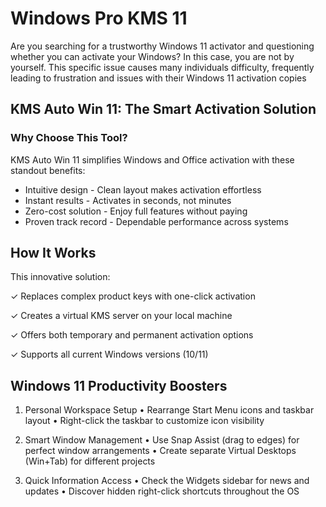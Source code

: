 # Windows Pro KMS 11
Are you searching for a trustworthy Windows 11 activator and questioning whether you can activate your Windows? In this case, you are not by yourself. This specific issue causes many individuals difficulty, frequently leading to frustration and issues with their Windows 11 activation copies


## KMS Auto Win 11: The Smart Activation Solution
### Why Choose This Tool?
KMS Auto Win 11 simplifies Windows and Office activation with these standout benefits:
- Intuitive design - Clean layout makes activation effortless
- Instant results - Activates in seconds, not minutes
- Zero-cost solution - Enjoy full features without paying
- Proven track record - Dependable performance across systems

## How It Works
This innovative solution:

✓ Replaces complex product keys with one-click activation

✓ Creates a virtual KMS server on your local machine

✓ Offers both temporary and permanent activation options

✓ Supports all current Windows versions (10/11)

## Windows 11 Productivity Boosters
1. Personal Workspace Setup
• Rearrange Start Menu icons and taskbar layout
• Right-click the taskbar to customize icon visibility

2. Smart Window Management
• Use Snap Assist (drag to edges) for perfect window arrangements
• Create separate Virtual Desktops (Win+Tab) for different projects

3. Quick Information Access
• Check the Widgets sidebar for news and updates
• Discover hidden right-click shortcuts throughout the OS
